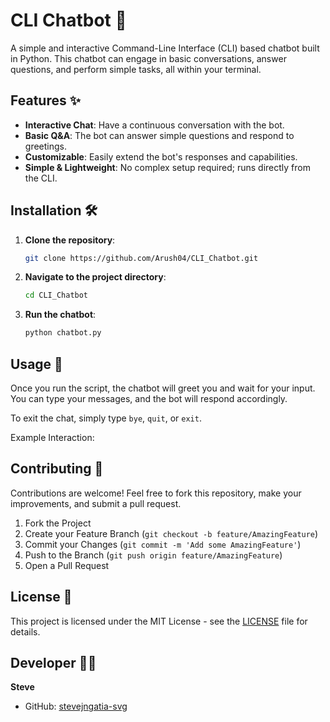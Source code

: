 # CLI Chatbot 🤖

A simple and interactive Command-Line Interface (CLI) based chatbot built in Python. This chatbot can engage in basic conversations, answer questions, and perform simple tasks, all within your terminal.

## Features ✨

- **Interactive Chat**: Have a continuous conversation with the bot.
- **Basic Q&A**: The bot can answer simple questions and respond to greetings.
- **Customizable**: Easily extend the bot's responses and capabilities.
- **Simple & Lightweight**: No complex setup required; runs directly from the CLI.

## Installation 🛠️

1.  **Clone the repository**:
    ```bash
    git clone https://github.com/Arush04/CLI_Chatbot.git
    ```
2.  **Navigate to the project directory**:
    ```bash
    cd CLI_Chatbot
    ```
3.  **Run the chatbot**:
    ```bash
    python chatbot.py
    ```

## Usage 💬

Once you run the script, the chatbot will greet you and wait for your input. You can type your messages, and the bot will respond accordingly.

To exit the chat, simply type `bye`, `quit`, or `exit`.

Example Interaction:


## Contributing 🤝

Contributions are welcome! Feel free to fork this repository, make your improvements, and submit a pull request.

1.  Fork the Project
2.  Create your Feature Branch (`git checkout -b feature/AmazingFeature`)
3.  Commit your Changes (`git commit -m 'Add some AmazingFeature'`)
4.  Push to the Branch (`git push origin feature/AmazingFeature`)
5.  Open a Pull Request

## License 📄

This project is licensed under the MIT License - see the [LICENSE](LICENSE) file for details.

## Developer 👨‍💻

**Steve**
- GitHub: [stevejngatia-svg](https://github.com/stevejngatia-svg)
